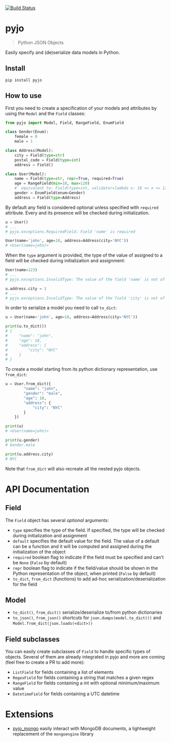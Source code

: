 [![Build Status](https://travis-ci.org/marcopaz/pyjo.svg?branch=master)](https://travis-ci.org/marcopaz/pyjo)

# pyjo

> Python JSON Objects

Easily specify and (de)serialize data models in Python.

## Install

```
pip install pyjo
```

## How to use

First you need to create a specification of your models and attributes by using the `Model` and the `Field` classes:

```python
from pyjo import Model, Field, RangeField, EnumField

class Gender(Enum):
    female = 0
    male = 1

class Address(Model):
    city = Field(type=str)
    postal_code = Field(type=int)
    address = Field()

class User(Model):
    name = Field(type=str, repr=True, required=True)
    age = RangeField(min=18, max=120)
    #  equivalent to: Field(type=int, validator=lambda x: 18 <= x <= 120)
    gender = EnumField(enum=Gender)
    address = Field(type=Address)
```

By default any field is considered optional unless specified with `required` attribute. Every  and its presence will be checked during initialization.

```python
u = User()
# ...
# pyjo.exceptions.RequiredField: Field 'name' is required
```

```python
User(name='john', age=18, address=Address(city='NYC'))
# <User(name=john)>
```

When the `type` argument is provided, the type of the value of assigned to a field will be checked during initialization and assignment:

```python
User(name=123)
# ...
# pyjo.exceptions.InvalidType: The value of the field 'name' is not of type str, given 123
```

```python
u.address.city = 1
# ...
# pyjo.exceptions.InvalidType: The value of the field 'city' is not of type str, given 1
```

In order to serialize a model you need to call `to_dict`:

```python
u = User(name='john', age=18, address=Address(city='NYC'))

print(u.to_dict())
# {
#     "name": "john",
#     "age": 18,
#     "address": {
#         "city": "NYC"
#     }
# }
```

To create a model starting from its python dictionary representation, use `from_dict`:

```python
u = User.from_dict({
        "name": "john",
        "gender": "male",
        "age": 18,
        "address": {
            "city": "NYC"
        }
    })

print(u)
# <User(name=john)>

print(u.gender)
# Gender.male

print(u.address.city)
# NYC
```
Note that `from_dict` will also recreate all the nested pyjo objects.


# API Documentation

## Field
The `Field` object has several _optional_ arguments:

* `type` specifies the type of the field. If specified, the type will be checked during initialization and assignment
* `default` specifies the default value for the field. The value of a default can be a function and it will be computed and assigned during the initialization of the object
* `required` boolean flag to indicate if the field must be specified and can't be `None` (`False` by default)
* `repr` boolean flag to indicate if the field/value should be shown in the Python representation of the object, when printed (`False` by default)
* `to_dict`, `from_dict` (functions) to add ad-hoc serialization/deserialization for the field

## Model

* `to_dict()`, `from_dict()` serialize/deserialize to/from python dictionaries
* `to_json()`, `from_json()` shortcuts for `json.dumps(model.to_dict())` and `Model.from_dict(json.loads(<dict>))`

## Field subclasses

You can easily create subclasses of `Field` to handle specific types of objects. Several of them are already integrated in pyjo and more are coming (feel free to create a PR to add more):

* `ListField` for fields containing a list of elements
* `RegexField` for fields containing a string that matches a given regex
* `RangeField` for fields containing a int with optional minimum/maximum value
* `DatetimeField` for fields containing a UTC datetime

# Extensions

* [pyjo_mongo](https://github.com/marcopaz/pyjo_mongo) easily interact with MongoDB documents, a lightweight replacement of the `mongoengine` library

